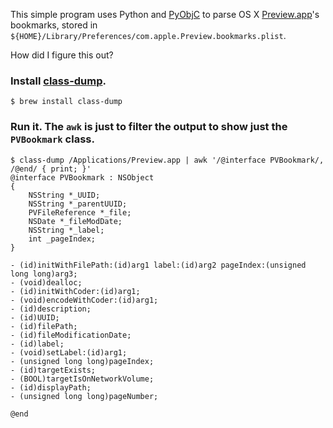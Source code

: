 This simple program uses Python and [PyObjC](http://pyobjc.sourceforge.net/) to
parse OS X [Preview.app](http://en.wikipedia.org/wiki/Preview_%28software%29)'s
bookmarks, stored in
`${HOME}/Library/Preferences/com.apple.Preview.bookmarks.plist`.

How did I figure this out?

### Install [class-dump](http://www.codethecode.com/projects/class-dump/).
    $ brew install class-dump
### Run it. The `awk` is just to filter the output to show just the `PVBookmark` class.
    $ class-dump /Applications/Preview.app | awk '/@interface PVBookmark/, /@end/ { print; }'
    @interface PVBookmark : NSObject
    {
        NSString *_UUID;
        NSString *_parentUUID;
        PVFileReference *_file;
        NSDate *_fileModDate;
        NSString *_label;
        int _pageIndex;
    }
    
    - (id)initWithFilePath:(id)arg1 label:(id)arg2 pageIndex:(unsigned long long)arg3;
    - (void)dealloc;
    - (id)initWithCoder:(id)arg1;
    - (void)encodeWithCoder:(id)arg1;
    - (id)description;
    - (id)UUID;
    - (id)filePath;
    - (id)fileModificationDate;
    - (id)label;
    - (void)setLabel:(id)arg1;
    - (unsigned long long)pageIndex;
    - (id)targetExists;
    - (BOOL)targetIsOnNetworkVolume;
    - (id)displayPath;
    - (unsigned long long)pageNumber;
    
    @end
